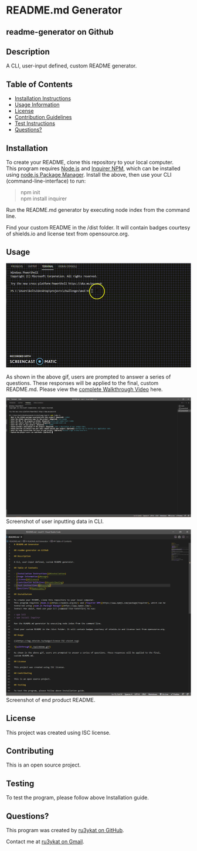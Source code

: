 # README.md Generator

## readme-generator on Github

## Description

A CLI, user-input defined, custom README generator.

## Table of Contents

- [Installation Instructions](#installation)
- [Usage Information](#usage)
- [License](#license)
- [Contribution Guidelines](#contributing)
- [Test Instructions](#testing)
- [Questions?](#questions?)

## Installation

To create your README, clone this repository to your local computer.  
This program requires [Node.js](https://nodejs.org/en/) and [Inquirer NPM](https://www.npmjs.com/package/inquirer), which can be installed using [node.js Package Manager](https://www.npmjs.com/).
Install the above, then use your CLI (command-line-interface) to run:

> npm init  
> npm install inquirer

Run the README.md generator by executing node index from the command line.

Find your custom README in the /dist folder. It will contain badges courtesy of shields.io and license text from opensource.org.

## Usage

[](https://img.shields.io/badge/License-ISC-violet.svg)

![walkthrough](./quickdemo.gif)

As shown in the above gif, users are prompted to answer a series of questions. These responses will be applied to the final, custom README.md. Please view the [complete Walkthrough Video](./walkthrough.mp4) here.

![node.js CLI](./images/screenshot-node.png)
Screenshot of user inputting data in CLI.

![README product](./images/screenshot-READMEfinal.png)
Screenshot of end product README.

## License

This project was created using ISC license.

## Contributing

This is an open source project.

## Testing

To test the program, please follow above Installation guide.

## Questions?

This program was created by [ru3ykat on GitHub](https://github.com/RU3YKat).

Contact me at [ru3ykat on Gmail](ru3ykat@gmail.com).
